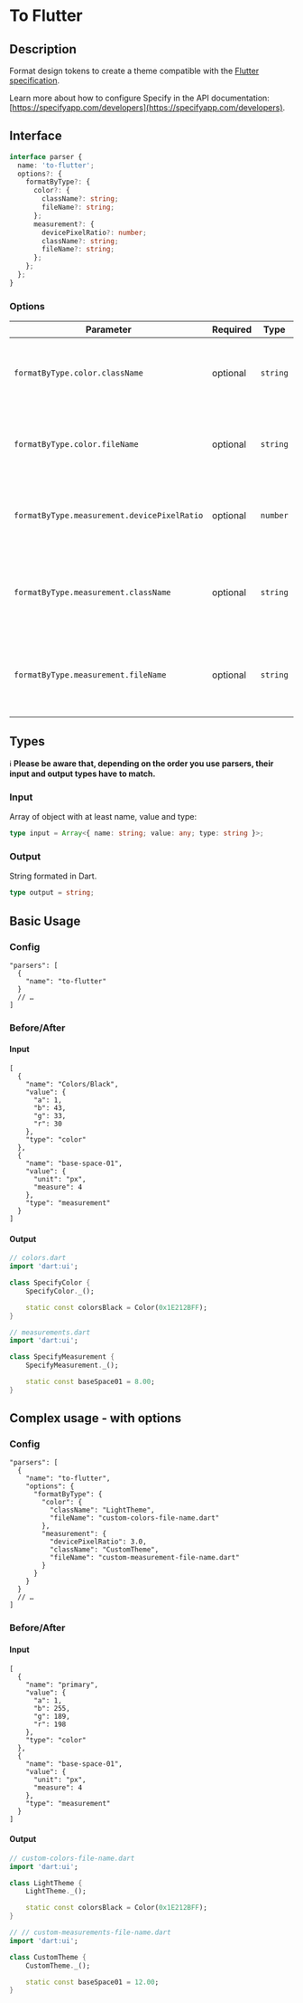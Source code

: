 # To Flutter

## Description

Format design tokens to create a theme compatible with the [Flutter specification](https://docs.flutter.dev/cookbook/design/themes).

Learn more about how to configure Specify in the API documentation: [https://specifyapp.com/developers](https://specifyapp.com/developers).

## Interface

```ts
interface parser {
  name: 'to-flutter';
  options?: {
    formatByType?: {
      color?: {
        className?: string;
        fileName?: string;
      };
      measurement?: {
        devicePixelRatio?: number;
        className?: string;
        fileName?: string;
      };
    };
  };
}
```

### Options

| Parameter                                   | Required | Type     | Default              | Description                                                      |
| ------------------------------------------- | -------- | -------- | -------------------- | ---------------------------------------------------------------- |
| `formatByType.color.className`              | optional | `string` | `SpecifyColor`       | Name of the class encapsulating your color design tokens.        |
| `formatByType.color.fileName`               | optional | `string` | `colors.dart`        | Name of the Dart file containing your color design tokens.       |
| `formatByType.measurement.devicePixelRatio` | optional | `number` | `2`                  | Default pixel ratio use to scale your measurement design tokens. |
| `formatByType.measurement.className`        | optional | `string` | `SpecifyMeasurement` | Name of the class encapsulating your measurement design tokens.  |
| `formatByType.measurement.fileName`         | optional | `string` | `measurements.dart`  | Name of the Dart file containing your measurement design tokens. |

## Types

ℹ️ **Please be aware that, depending on the order you use parsers, their input and output types have to match.**

### Input

Array of object with at least name, value and type:

```ts
type input = Array<{ name: string; value: any; type: string }>;
```

### Output

String formated in Dart.

```ts
type output = string;
```

## Basic Usage

### Config

```jsonc
"parsers": [
  {
    "name": "to-flutter"
  }
  // …
]
```

### Before/After

#### Input

```jsonc
[
  {
    "name": "Colors/Black",
    "value": {
      "a": 1,
      "b": 43,
      "g": 33,
      "r": 30
    },
    "type": "color"
  },
  {
    "name": "base-space-01",
    "value": {
      "unit": "px",
      "measure": 4
    },
    "type": "measurement"
  }
]
```

#### Output

```dart
// colors.dart
import 'dart:ui';

class SpecifyColor {
    SpecifyColor._();

    static const colorsBlack = Color(0x1E212BFF);
}
```

```dart
// measurements.dart
import 'dart:ui';

class SpecifyMeasurement {
    SpecifyMeasurement._();

    static const baseSpace01 = 8.00;
}
```

## Complex usage - with options

### Config

```jsonc
"parsers": [
  {
    "name": "to-flutter",
    "options": {
      "formatByType": {
        "color": {
          "className": "LightTheme",
          "fileName": "custom-colors-file-name.dart"
        },
        "measurement": {
          "devicePixelRatio": 3.0,
          "className": "CustomTheme",
          "fileName": "custom-measurement-file-name.dart"
        }
      }
    }
  }
  // …
]
```

### Before/After

#### Input

```jsonc
[
  {
    "name": "primary",
    "value": {
      "a": 1,
      "b": 255,
      "g": 189,
      "r": 198
    },
    "type": "color"
  },
  {
    "name": "base-space-01",
    "value": {
      "unit": "px",
      "measure": 4
    },
    "type": "measurement"
  }
]
```

#### Output

```dart
// custom-colors-file-name.dart
import 'dart:ui';

class LightTheme {
    LightTheme._();

    static const colorsBlack = Color(0x1E212BFF);
}
```

```dart
// // custom-measurements-file-name.dart
import 'dart:ui';

class CustomTheme {
    CustomTheme._();

    static const baseSpace01 = 12.00;
}
```
